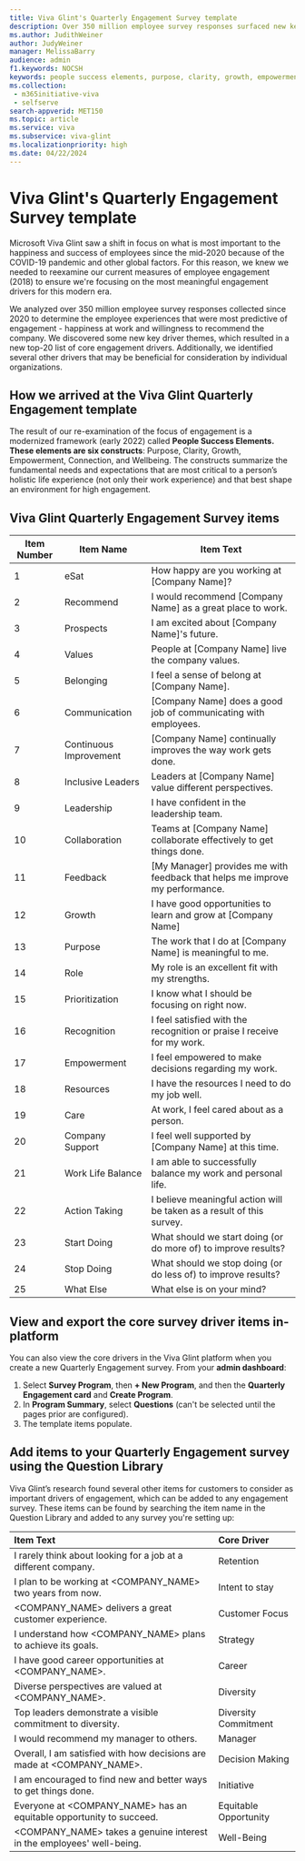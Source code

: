 ```yaml
---
title: Viva Glint's Quarterly Engagement Survey template
description: Over 350 million employee survey responses surfaced new key driver themes resulting in new top-20 core engagement drivers on this template.
ms.author: JudithWeiner
author: JudyWeiner
manager: MelissaBarry
audience: admin
f1.keywords: NOCSH
keywords: people success elements, purpose, clarity, growth, empowerment, connection, wellbeing, cord driver, key driver
ms.collection: 
 - m365initiative-viva
 - selfserve
search-appverid: MET150
ms.topic: article
ms.service: viva
ms.subservice: viva-glint
ms.localizationpriority: high
ms.date: 04/22/2024
---
```


# Viva Glint's Quarterly Engagement Survey template

Microsoft Viva Glint saw a shift in focus on what is most important to the happiness and success of employees since the mid-2020 because of the COVID-19 pandemic and other global factors. For this reason, we knew we needed to reexamine our current measures of employee engagement (2018) to ensure we're focusing on the most meaningful engagement drivers for this modern era. 

We analyzed over 350 million employee survey responses collected since 2020 to determine the employee experiences that were most predictive of engagement - happiness at work and willingness to recommend the company. We discovered some new key driver themes, which resulted in a new top-20 list of core engagement drivers. Additionally, we identified several other drivers that may be beneficial for consideration by individual organizations. 

## How we arrived at the Viva Glint Quarterly Engagement template

The result of our re-examination of the focus of engagement is a modernized framework (early 2022) called **People Success Elements. These elements are six constructs**: Purpose, Clarity, Growth, Empowerment, Connection, and Wellbeing. The constructs summarize the fundamental needs and expectations that are most critical to a person’s holistic life experience (not only their work experience) and that best shape an environment for high engagement.

## Viva Glint Quarterly Engagement Survey items

Item Number|Item Name|Item Text|
|--------|---------|--------|
|1|eSat|How happy are you working at [Company Name]?|
|2|Recommend|I would recommend [Company Name] as a great place to work.|
|3|Prospects|I am excited about [Company Name]'s future.|
|4|Values| People at [Company Name] live the company values.|
|5|Belonging|I feel a sense of belong at [Company Name].|
|6|Communication|[Company Name] does a good job of communicating with employees.|
|7|Continuous Improvement|[Company Name] continually improves the way work gets done.|
|8|Inclusive Leaders|Leaders at [Company Name] value different perspectives.|
|9|Leadership|I have confident in the leadership team.|
|10|Collaboration|Teams at [Company Name] collaborate effectively to get things done.
|11|Feedback|[My Manager] provides me with feedback that helps me improve my performance.|
|12|Growth|I have good opportunities to learn and grow at [Company Name]|
|13|Purpose|The work that I do at [Company Name] is meaningful to me.|
|14|Role|My role is an excellent fit with my strengths.|
|15|Prioritization|I know what I should be focusing on right now.|
|16|Recognition|I feel satisfied with the recognition or praise I receive for my work.|
|17|Empowerment|I feel empowered to make decisions regarding my work.|
|18|Resources|I have the resources I need to do my job well.|
|19|Care|At work, I feel cared about as a person.|
|20|Company Support|I feel well supported by [Company Name] at this time.|
|21|Work Life Balance|I am able to successfully balance my work and personal life.|
|22|Action Taking|I believe meaningful action will be taken as a result of this survey.|
|23|Start Doing| What should we start doing (or do more of) to improve results?|
|24|Stop Doing| What should we stop doing (or do less of) to improve results?|
|25|What Else| What else is on your mind?|

## View and export the core survey driver items in-platform

You can also view the core drivers in the Viva Glint platform when you create a new Quarterly Engagement survey. From your **admin dashboard**:

1. Select **Survey Program**, then **+ New Program**, and then the **Quarterly Engagement card** and **Create Program**.
2. In **Program Summary**, select **Questions** (can't be selected until the pages prior are configured).
3. The template items populate.

## Add items to your Quarterly Engagement survey using the Question Library

Viva Glint’s research found several other items for customers to consider as important drivers of engagement, which can be added to any engagement survey. These items can be found by searching the item name in the Question Library and added to any survey you're setting up:

| **Item Text** | **Core Driver** |
|:---|:---|
| I rarely think about looking for a job at a different company. | Retention |
| I plan to be working at <COMPANY_NAME> two years from now. | Intent to stay |
| <COMPANY_NAME> delivers a great customer experience.| Customer Focus |
| I understand how <COMPANY_NAME> plans to achieve its goals. | Strategy |
| I have good career opportunities at <COMPANY_NAME>. | Career |
| Diverse perspectives are valued at <COMPANY_NAME>. | Diversity |
| Top leaders demonstrate a visible commitment to diversity.| Diversity Commitment |
| I would recommend my manager to others. | Manager |
| Overall, I am satisfied with how decisions are made at <COMPANY_NAME>.| Decision Making |
| I am encouraged to find new and better ways to get things done. | Initiative |
| Everyone at <COMPANY_NAME> has an equitable opportunity to succeed. | Equitable Opportunity |
| <COMPANY_NAME> takes a genuine interest in the employees' well-being. | Well-Being |
